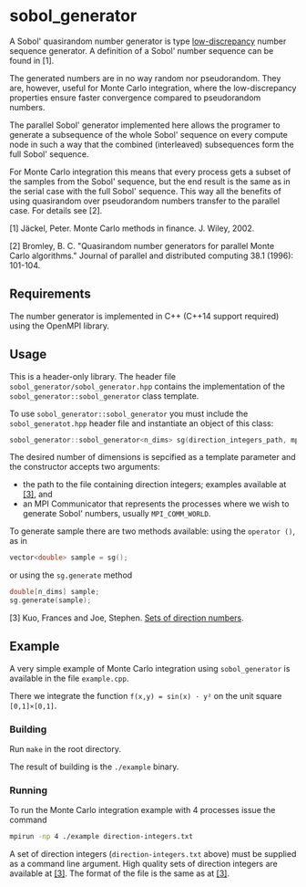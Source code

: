 # sobol_generator

A Sobol' quasirandom number generator is type [low-discrepancy](https://en.wikipedia.org/wiki/Low-discrepancy_sequence) number sequence generator.
A definition of a Sobol' number sequence can be found in [1].

The generated numbers are in no way random nor pseudorandom. 
They are, however, useful for Monte Carlo integration, where the low-discrepancy properties ensure faster convergence compared to pseudorandom numbers.

The parallel Sobol' generator implemented here allows the programer to generate a subsequence of the whole Sobol' sequence
on every compute node in such a way that the combined (interleaved) subsequences form the full Sobol' sequence.

For Monte Carlo integration this means that every process gets a subset of the samples from the Sobol' sequence,
but the end result is the same as in the serial case with the full Sobol' sequence. This way all the benefits of
using quasirandom over pseudorandom numbers transfer to the parallel case. For details see [2].

[1] Jäckel, Peter. Monte Carlo methods in finance. J. Wiley, 2002.

[2] Bromley, B. C. "Quasirandom number generators for parallel Monte Carlo algorithms." Journal of parallel and distributed computing 38.1 (1996): 101-104.

## Requirements

The number generator is implemented in C++ (C++14 support required) using the OpenMPI library.

## Usage

This is a header-only library. The header file `sobol_generator/sobol_generator.hpp` contains
the implementation of the `sobol_generator::sobol_generator` class template.

To use `sobol_generator::sobol_generator` you must include the `sobol_generatot.hpp` header file and instantiate
an object of this class:

```c++
sobol_generator::sobol_generator<n_dims> sg(direction_integers_path, mpi_communicator);
```

The desired number of dimensions is sepcified as a template parameter and the constructor accepts two arguments:
  * the path to the file containing direction integers; examples available at [[3]](http://web.maths.unsw.edu.au/~fkuo/sobol/), and
  * an MPI Communicator that represents the processes where we wish to generate Sobol' numbers, usually `MPI_COMM_WORLD`.

To generate sample there are two methods available: using the `operator ()`, as in

```c++
vector<double> sample = sg();
```

or using the `sg.generate` method

```c++
double[n_dims] sample;
sg.generate(sample);
```

[3] Kuo, Frances and Joe, Stephen. [Sets of direction numbers](http://web.maths.unsw.edu.au/~fkuo/sobol/). 

## Example

A very simple example of Monte Carlo integration using `sobol_generator` is available in the file `example.cpp`.

There we integrate the function `f(x,y) = sin(x) · y²` on the unit square `[0,1]×[0,1]`.

### Building

Run `make` in the root directory.

The result of building is the `./example` binary.

### Running

To run the Monte Carlo integration example with 4 processes issue the command

```bash
mpirun -np 4 ./example direction-integers.txt
```

A set of direction integers (`direction-integers.txt` above) must be supplied as a command line argument. High quality sets of direction integers are available at [[3]](http://web.maths.unsw.edu.au/~fkuo/sobol/). The format of the file is the same as at [[3]](http://web.maths.unsw.edu.au/~fkuo/sobol/).
